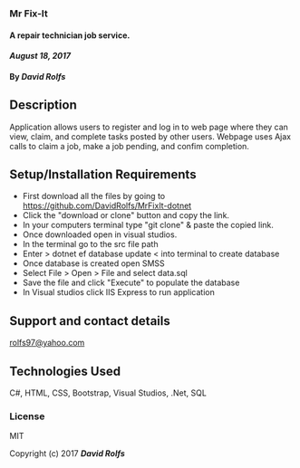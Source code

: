 ### Mr Fix-It
#### A repair technician job service.
#### _August 18, 2017_

#### By _**David Rolfs**_

## Description
Application allows users to register and log in to web page where they can view, claim, and complete tasks posted by other users.
Webpage uses Ajax calls to claim a job, make a job pending, and confim completion. 

## Setup/Installation Requirements
* First download all the files by going to  https://github.com/DavidRolfs/MrFixIt-dotnet
* Click the "download or clone" button and copy the link.
* In your computers terminal type "git clone" & paste the copied link.
* Once downloaded open in visual studios. 
* In the terminal go to the src file path
* Enter > dotnet ef database update < into terminal to create database
* Once database is created open SMSS
* Select File > Open > File and select data.sql
* Save the file and click "Execute" to populate the database
* In Visual studios click IIS Express to run application

## Support and contact details

rolfs97@yahoo.com

## Technologies Used

C#, HTML, CSS, Bootstrap, Visual Studios, .Net, SQL
### License

MIT

Copyright (c) 2017 **_David Rolfs_**
